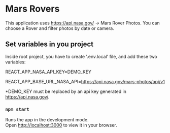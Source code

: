 # Mars Rovers

This application uses https://api.nasa.gov/ -> Mars Rover Photos.
You can choose a Rover and filter photos by date or camera.

## Set variables in you project

Inside root project, you have to create '.env.local' file, and add these two variables:

REACT_APP_NASA_API_KEY=DEMO_KEY

REACT_APP_BASE_URL_NASA_API=https://api.nasa.gov/mars-photos/api/v1

*DEMO_KEY must be replaced by an api key generated in https://api.nasa.gov/.

### `npm start`

Runs the app in the development mode.\
Open [http://localhost:3000](http://localhost:3000) to view it in your browser.


